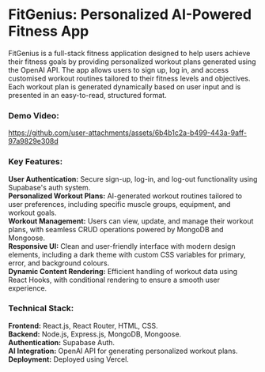 # FitGenius: Personalized AI-Powered Fitness App
FitGenius is a full-stack fitness application designed to help users achieve their fitness goals by providing personalized workout plans generated using the OpenAI API. The app allows users to sign up, log in, and access customised workout routines tailored to their fitness levels and objectives. Each workout plan is generated dynamically based on user input and is presented in an easy-to-read, structured format.   

### Demo Video:  
https://github.com/user-attachments/assets/6b4b1c2a-b499-443a-9aff-97a9829e308d   

### Key Features:
**User Authentication:** Secure sign-up, log-in, and log-out functionality using Supabase's auth system.  
**Personalized Workout Plans:** AI-generated workout routines tailored to user preferences, including specific muscle groups, equipment, and workout goals.  
**Workout Management:** Users can view, update, and manage their workout plans, with seamless CRUD operations powered by MongoDB and Mongoose.  
**Responsive UI:** Clean and user-friendly interface with modern design elements, including a dark theme with custom CSS variables for primary, error, and background colours.  
**Dynamic Content Rendering:** Efficient handling of workout data using React Hooks, with conditional rendering to ensure a smooth user experience.  
  
### Technical Stack:
**Frontend:** React.js, React Router, HTML, CSS.  
**Backend:** Node.js, Express.js, MongoDB, Mongoose.  
**Authentication:** Supabase Auth.  
**AI Integration:** OpenAI API for generating personalized workout plans.  
**Deployment:** Deployed using Vercel. 
